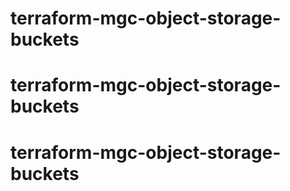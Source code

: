 # terraform-mgc-object-storage-buckets
# terraform-mgc-object-storage-buckets
# terraform-mgc-object-storage-buckets

